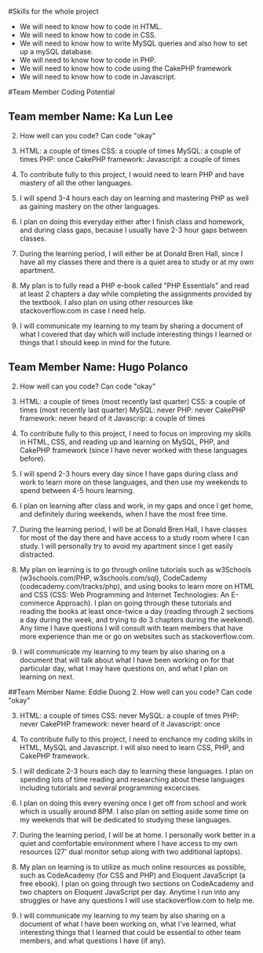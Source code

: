 #Skills for the whole project
+ We will need to know how to code in HTML.
+ We will need to know how to code in CSS.
+ We will need to know how to write MySQL queries and also how to set up a mySQL database.
+ We will need to know how to code in PHP.
+ We will need to know how to code using the CakePHP framework
+ We will need to know how to code in Javascript.

#Team Member Coding Potential

## Team member Name: Ka Lun Lee
2. How well can you code? Can code "okay"

3. HTML: a couple of times
   CSS: a couple of times
   MySQL: a couple of times
   PHP: once
   CakePHP framework: 
   Javascript: a couple of times
   
4. To contribute fully to this project, I would need to learn PHP and have mastery of 
all the other languages. 

5. I will spend 3-4 hours each day on learning and mastering PHP as well as gaining mastery on 
the other languages.

6. I plan on doing this everyday either after I finish class and homework, and during class gaps, because I usually have
2-3 hour gaps between classes. 

7. During the learning period, I will either be at Donald Bren Hall, since I have all my classes there and there is a quiet area to study
or at my own apartment. 

8. My plan is to fully read a PHP e-book called "PHP Essentials" and read at least 2 chapters a day while completing the assignments
provided by the textbook. I also plan on using other resources like stackoverflow.com in case I need help. 

9. I will communicate my learning to my team by sharing a document of what I covered that day which will include interesting
things I learned or things that I should keep in mind for the future. 


## Team Member Name: Hugo Polanco
2. How well can you code? Can code "okay"

3. HTML: a couple of times (most recently last quarter)
   CSS: a couple of times (most recently last quarter)
   MySQL: never
   PHP: never
   CakePHP framework: never heard of it
   Javascrip: a couple of times

4. To contribute fully to this project, I need to focus on improving my skills in HTML, CSS, and reading up and learning on MySQL, PHP, and CakePHP framework (since I have never worked with these languages before).

5. I will spend 2-3 hours every day since I have gaps during class and work to learn more on these languages, and then use my weekends to spend between 4-5 hours learning.

6. I plan on learning after class and work, in my gaps and once I get home, and definitely during weekends, when I have the most free time.

7. During the learning period, I will be at Donald Bren Hall, I have classes for most of the day there and have access to a study room where I can study. I will personally try to avoid my apartment since I get easily distracted.

8. My plan on learning is to go through online tutorials such as w3Schools (w3schools.com/PHP, w3schools.com/sql), CodeCademy (codecademy.com/tracks/php), and using books to learn more on HTML and CSS (CSS: Web Programming and Internet Technologies: An E-commerce Approach). I plan on going through these tutorials and reading the books at least once-twice a day (reading through 2 sections a day during the week, and trying to do 3 chapters during the weekend). Any time I have questions I will consult with team members that have more experience than me or go on websites such as stackoverflow.com. 

9. I will communicate my learning to my team by also sharing on a document that will talk about what I have been working on for that particular day, what I may have questions on, and what I plan on learning on next. 


##Team Member Name: Eddie Duong
2. How well can you code? Can code "okay"

3. HTML: a couple of times
   CSS: never
   MySQL: a couple of tmes
   PHP: never 
   CakePHP framework: never heard of it
   Javascript: once 

4. To contribute fully to this project, I need to enchance my coding skills in HTML, MySQL and Javascript. I will also need to learn CSS, PHP, and CakePHP framework.

5. I will dedicate 2-3 hours each day to learning these languages. I plan on spending lots of time reading and researching about these languages including tutorials and several programming excercises. 

6. I plan on doing this every evening once I get off from school and work which is usually around 8PM. I also plan on setting aside some time on my weekends that will be dedicated to studying these languages. 

7. During the learning period, I will be at home. I personally work better in a quiet and comfortable environment where I have access to my own resources (27' dual monitor setup along with two additional laptops). 

8. My plan on learning is to utilize as much online resources as possible, such as CodeAcademy (for CSS and PHP) and Eloquent JavaScript (a free ebook). I plan on going through two sections on CodeAcademy and two chapters on Eloquent JavaScript per day. Anytime I run into any struggles or have any questions I will use stackoverflow.com to help me.

9. I will communicate my learning to my team by also sharing on a document of what I have been working on, what I've learned, what interesting things that I learned that could be essential to other team members, and what questions I have (if any). 
